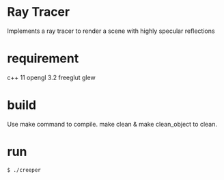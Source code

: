 # Ray Tracer
Implements a ray tracer to render a scene with highly specular reflections

# requirement
c++ 11
opengl 3.2
freeglut
glew

# build
Use make command to compile. make clean & make clean_object to clean.

# run
```shell
$ ./creeper
```
